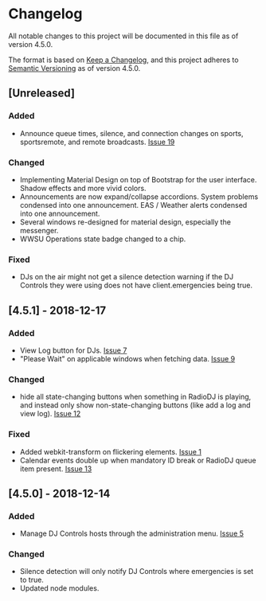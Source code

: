 # Changelog
All notable changes to this project will be documented in this file as of version 4.5.0.

The format is based on [Keep a Changelog](https://keepachangelog.com/en/1.0.0/),
and this project adheres to [Semantic Versioning](https://semver.org/spec/v2.0.0.html) as of version 4.5.0.

## [Unreleased]
### Added
 - Announce queue times, silence, and connection changes on sports, sportsremote, and remote broadcasts. [Issue 19](https://github.com/Lovinity/wwsu-dj-controls/issues/19)

### Changed
 - Implementing Material Design on top of Bootstrap for the user interface. Shadow effects and more vivid colors.
 - Announcements are now expand/collapse accordions. System problems condensed into one announcement. EAS / Weather alerts condensed into one announcement.
 - Several windows re-designed for material design, especially the messenger.
 - WWSU Operations state badge changed to a chip.

### Fixed
 - DJs on the air might not get a silence detection warning if the DJ Controls they were using does not have client.emergencies being true.

## [4.5.1] - 2018-12-17
### Added
 - View Log button for DJs. [Issue 7](https://github.com/Lovinity/wwsu-dj-controls/issues/7)
 - "Please Wait" on applicable windows when fetching data. [Issue 9](https://github.com/Lovinity/wwsu-dj-controls/issues/9)
 
### Changed
 - hide all state-changing buttons when something in RadioDJ is playing, and instead only show non-state-changing buttons (like add a log and view log). [Issue 12](https://github.com/Lovinity/wwsu-dj-controls/issues/12)
 
### Fixed
 - Added webkit-transform on flickering elements. [Issue 1](https://github.com/Lovinity/wwsu-dj-controls/issues/1)
 - Calendar events double up when mandatory ID break or RadioDJ queue item present. [Issue 13](https://github.com/Lovinity/wwsu-dj-controls/issues/13)

## [4.5.0] - 2018-12-14
### Added
 - Manage DJ Controls hosts through the administration menu. [Issue 5](https://github.com/Lovinity/wwsu-dj-controls/issues/5)
 
### Changed
 - Silence detection will only notify DJ Controls where emergencies is set to true.
 - Updated node modules.
